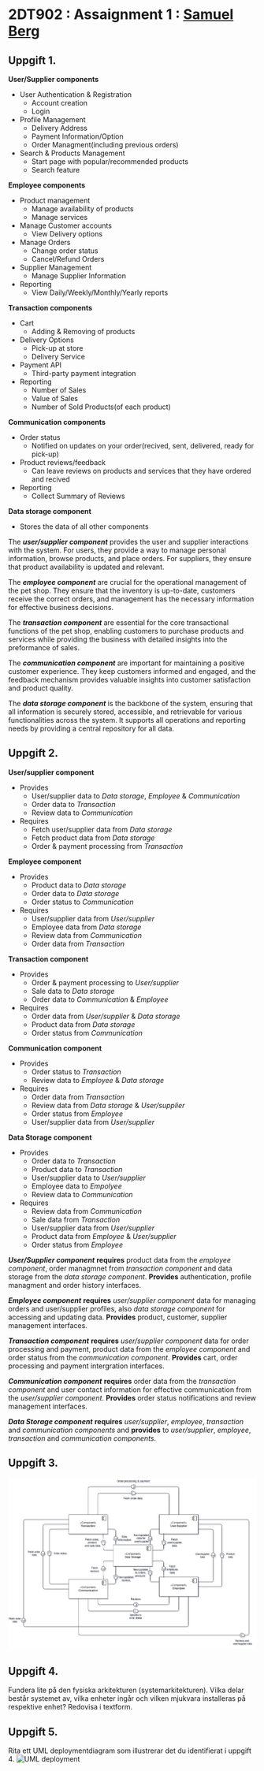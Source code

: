 # 2DT902 : Assaignment 1 : [Samuel Berg](mailto:sb224sc@student.lnu.se)

## Uppgift 1.

**User/Supplier components**
- User Authentication & Registration
    * Account creation
    * Login
- Profile Management
    * Delivery Address
    * Payment Information/Option
    * Order Managment(including previous orders)
- Search & Products Management
    * Start page with popular/recommended products
    * Search feature

**Employee components**
- Product management
    * Manage availability of products
    * Manage services
- Manage Customer accounts
    * View Delivery options
- Manage Orders
    * Change order status
    * Cancel/Refund Orders
- Supplier Management
    * Manage Supplier Information
- Reporting
    * View Daily/Weekly/Monthly/Yearly reports

**Transaction components**
- Cart
    * Adding & Removing of products
- Delivery Options
    * Pick-up at store
    * Delivery Service
- Payment API
    * Third-party payment integration
- Reporting
    * Number of Sales
    * Value of Sales
    * Number of Sold Products(of each product)

**Communication components**
- Order status
    * Notified on updates on your order(recived, sent, delivered, ready for pick-up)
- Product reviews/feedback
    * Can leave reviews on products and services that they have ordered and recived
- Reporting
    * Collect Summary of Reviews

**Data storage component**
- Stores the data of all other components

The ***user/supplier component*** provides the user and supplier interactions with the system. For users, they provide a way to manage personal information, browse products, and place orders. For suppliers, they ensure that product availability is updated and relevant.

The ***employee component*** are crucial for the operational management of the pet shop. They ensure that the inventory is up-to-date, customers receive the correct orders, and management has the necessary information for effective business decisions.

The ***transaction component*** are essential for the core transactional functions of the pet shop, enabling customers to purchase products and services while providing the business with detailed insights into the preformance of sales.

The ***communication component*** are important for maintaining a positive customer experience. They keep customers informed and engaged, and the feedback mechanism provides valuable insights into customer satisfaction and product quality.

The ***data storage component*** is the backbone of the system, ensuring that all information is securely stored, accessible, and retrievable for various functionalities across the system. It supports all operations and reporting needs by providing a central repository for all data.

## Uppgift 2. 

**User/supplier component**
- Provides
    * User/supplier data to *Data storage*, *Employee* & *Communication*
    * Order data to *Transaction*
    * Review data to *Communication*
- Requires
    * Fetch user/supplier data from *Data storage*
    * Fetch product data from *Data storage*
    * Order & payment processing from *Transaction*

**Employee component**
- Provides
    * Product data to *Data storage*
    * Order data to *Data storage*
    * Order status to *Communication*
- Requires
    * User/supplier data from *User/supplier*
    * Employee data from *Data storage*
    * Review data from *Communication*
    * Order data from *Transaction*

**Transaction component**
- Provides
    * Order & payment processing to *User/supplier*
    * Sale data to *Data storage*
    * Order data to *Communication* & *Employee*
- Requires
    * Order data from *User/supplier* & *Data storage*
    * Product data from *Data storage*
    * Order status from *Communication*

**Communication component**
- Provides
    * Order status to *Transaction*
    * Review data to *Employee* & *Data storage*
- Requires
    * Order data from *Transaction*
    * Review data from *Data storage* & *User/supplier*
    * Order status from *Employee*
    * User/supplier data from *User/supplier*

**Data Storage component**
- Provides
    * Order data to *Transaction*
    * Product data to *Transaction*
    * User/supplier data to *User/supplier*
    * Employee data to *Empolyee*
    * Review data to *Communication*
- Requires
    * Review data from *Communication*
    * Sale data from *Transaction*
    * User/supplier data from *User/supplier*
    * Product data from *Employee* & *User/supplier*
    * Order status from *Employee*

***User/Supplier component*** **requires** product data from the *employee component*, order managmnet from *transaction component* and data storage from the *data storage component*. **Provides** authentication, profile managment and order history interfaces.

***Employee component*** **requires** *user/supplier component* data for managing orders and user/supplier profiles, also *data storage component* for accessing and updating data. **Provides** product, customer, supplier management interfaces.

***Transaction component*** **requires** *user/supplier component* data for order processing and payment, product data from the *employee component* and order status from the *communication component*. **Provides** cart, order processing and payment intergration interfaces.

***Communication component*** **requires** order data from the *transaction component* and user contact information for effective communication from the *user/supplier component*. **Provides** order status notifications and review management interfaces.

***Data Storage component*** **requires** *user/supplier*, *employee*, *transaction* and *communication components* and **provides** to *user/supplier*, *employee*, *transaction* and *communication components*.


## Uppgift 3.

![UML component](./img/task3.drawio.png)

## Uppgift 4.
Fundera lite på den fysiska arkitekturen (systemarkitekturen). Vilka delar består
systemet av, vilka enheter ingår och vilken mjukvara installeras på respektive enhet?
Redovisa i textform.

## Uppgift 5.
Rita ett UML deploymentdiagram som illustrerar det du identifierat i uppgift 4.
![UML deployment](./img/)
